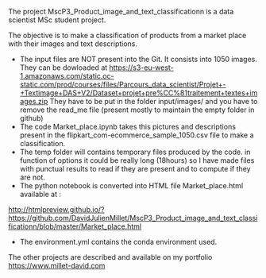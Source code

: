 The project MscP3_Product_image_and_text_classificationn is a data scientist MSc student project.

The objective is to make a classification of products from a market place with their images and text descriptions.

 - The input files are NOT present into the Git. It consists into 1050 images. They can be dowloaded at
 https://s3-eu-west-1.amazonaws.com/static.oc-static.com/prod/courses/files/Parcours_data_scientist/Projet+-+Textimage+DAS+V2/Dataset+projet+pre%CC%81traitement+textes+images.zip 
 They have to be put in the folder input/images/ and you have to remove the read_me file (present mostly to maintain the empty folder in github)
 - The code Market_place.ipynb takes this pictures and descriptions present in the flipkart_com-ecommerce_sample_1050.csv file to make a classification.
 - The temp folder will contains temporary  files produced by the code. in function of options it could be really long (18hours) so I have made files with punctual results to read if they are present and to compute if they are not. 
 - The python notebook is converted into HTML file Market_place.html available at :

http://htmlpreview.github.io/?https://github.com/DavidJulienMillet/MscP3_Product_image_and_text_classificationn/blob/master/Market_place.html

 - The environment.yml contains the conda environment used.

The other projects are described and available on my portfolio https://www.millet-david.com
